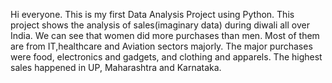 Hi everyone. This is my first Data Analysis Project using Python.
This project shows the analysis of sales(imaginary data) during diwali all over India.
We can see that women did more purchases than men.
Most of them are from IT,healthcare and Aviation sectors majorly.
The major purchases were food, electronics and gadgets, and clothing and apparels.
The highest sales happened in UP, Maharashtra and Karnataka.
